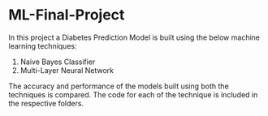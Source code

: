 <!-- @format -->

# ML-Final-Project

In this project a Diabetes Prediction Model is built using the below machine learning techniques:

1. Naive Bayes Classifier
2. Multi-Layer Neural Network

The accuracy and performance of the models built using both the techniques is compared. The code for each of the technique is included in the respective folders.
